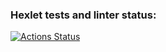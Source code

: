 ### Hexlet tests and linter status:
[![Actions Status](https://github.com/netandman/python-project-lvl1/workflows/hexlet-check/badge.svg)](https://github.com/netandman/python-project-lvl1/actions)